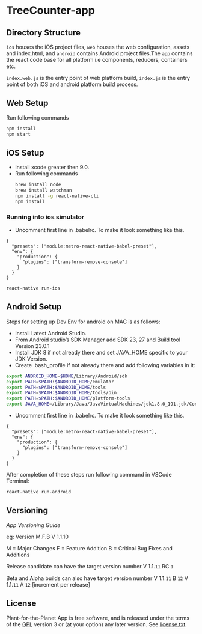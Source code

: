 # TreeCounter-app

## Directory Structure

`ios` houses the iOS project files, `web` houses the web configuration, assets and index.html, and `android` contains Android project files.The `app` contains the react code base for all platform i.e components, reducers, containers etc.

`index.web.js` is the entry point of web platform build, `index.js` is the entry point of both iOS and android platform build process.

## Web Setup

Run following commands

```bash
npm install
npm start
```

## iOS Setup

* Install xcode greater then 9.0.
* Run following commands
  ```bash
  brew install node
  brew install watchman
  npm install -g react-native-cli
  npm install
  ```

### Running into ios simulator

* Uncomment first line in .babelrc.
To make it look something like this.

```
{
  "presets": ["module:metro-react-native-babel-preset"],
  "env": {
    "production": {
      "plugins": ["transform-remove-console"]
    }
  }
}
```

```bash
react-native run-ios
```

## Android Setup

Steps for setting up Dev Env for android on MAC is as follows:

* Install Latest Android Studio.
* From Android studio’s SDK Manager add SDK 23, 27 and Build tool Version 23.0.1
* Install JDK 8 if not already there and set JAVA_HOME specific to your JDK Version.
* Create .bash_profile if not already there and add following variables in it:

```bash
export ANDROID_HOME=$HOME/Library/Android/sdk
export PATH=$PATH:$ANDROID_HOME/emulator
export PATH=$PATH:$ANDROID_HOME/tools
export PATH=$PATH:$ANDROID_HOME/tools/bin
export PATH=$PATH:$ANDROID_HOME/platform-tools
export JAVA_HOME=/Library/Java/JavaVirtualMachines/jdk1.8.0_191.jdk/Contents/Home
```
* Uncomment first line in .babelrc.
To make it look something like this.

```
{
  "presets": ["module:metro-react-native-babel-preset"],
  "env": {
    "production": {
      "plugins": ["transform-remove-console"]
    }
  }
}
```

After completion of these steps run following command in VSCode Terminal:

```bash
react-native run-android
```

## Versioning

*App Versioning Guide*

eg: Version M.F.B
V 1.1.10

M = Major Changes
F = Feature Addition
B = Critical Bug Fixes and Additions

Release candidate can have the target version number
V 1.1.`11` RC `1`

Beta and Alpha builds can also have target version number
V 1.1.`11` B `12`
V 1.1.`11` A `12` [increment per release]



## License

Plant-for-the-Planet App is free software, and is released under the terms of the <abbr title="GNU General Public License">GPL</abbr> version 3 or (at your option) any later version. See <a href="license.txt">license.txt</a>.</p>

